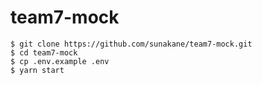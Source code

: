 # team7-mock

```
$ git clone https://github.com/sunakane/team7-mock.git
$ cd team7-mock
$ cp .env.example .env
$ yarn start
```
